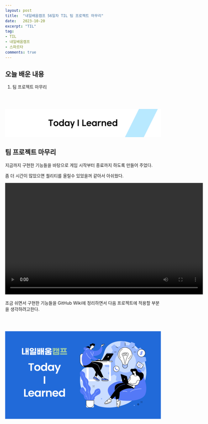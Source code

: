 ```yaml
---
layout: post
title:  "내일배움캠프 56일차 TIL 팀 프로젝트 마무리"
date:   2023-10-20
excerpt: "TIL"
tag:
- TIL
- 내일배움캠프
- 스파르타
comments: true
---
```


## 오늘 배운 내용

1. 팀 프로젝트 마무리

<br/>
<br/>

![nbcbanner](/assets/img/TILbanner.png)

## 팀 프로젝트 마무리

지금까지 구현한 기능들을 바탕으로 게임 시작부터 종료까지 하도록 만들어 주었다.

좀 더 시간이 많았으면 퀄리티를 올릴수 있었을꺼 같아서 아쉬웠다.

<video width = "640" height = "360" controls>
    <source src = "/assets/videos/Movie005.mp4" type = "video/mp4">
</video>

조금 쉬면서 구현한 기능들을 GitHub Wiki에 정리하면서 다음 프로젝트에 적용할 부분을 생각하려고한다.

<br/>
<br/>

![nbcthumbnail](/assets/img/thumbnail-image.png)